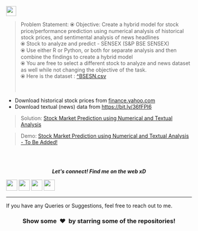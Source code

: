 <br><br>
<img height="27" src="https://img.shields.io/badge/Stock Market Prediction using Numerical and Textual Analysis -Level  Advanced-red.svg?&style=for-the-badge&logo=TheSparksFoundation&logoColor=blue"/>
<br>

> Problem Statement:
⦿ Objective: Create a hybrid model for stock price/performance prediction
using numerical analysis of historical stock prices, and sentimental analysis of
news headlines <br>
⦿ Stock to analyze and predict - SENSEX (S&P BSE SENSEX)<br>
⦿ Use either R or Python, or both for separate analysis and then combine the
findings to create a hybrid model<br>
⦿ You are free to select a different stock to analyze and news dataset as well
while not changing the objective of the task.<br>
⦿ Here is the dataset : 
<a href="https://github.com/manishghoshal99/Stock-Market-Prediction-Using-Numerical-And-Textual-Analysis/blob/main/%5EBSESN.csv"> ^BSESN.csv </a><br><br><br>
  - Download historical stock prices from <a href="https://in.finance.yahoo.com/quote/%5EBSESN/history/">finance.yahoo.com</a><br>
  - Download textual (news) data from https://bit.ly/36fFPI6
</a><br>
> Solution:
<a href="https://github.com/manishghoshal99/Stock-Market-Prediction-Using-Numerical-And-Textual-Analysis/blob/main/Stock%20Market%20Prediction%20Using%20Numerical%20And%20Textual%20Analysis.ipynb">Stock Market Prediction using Numerical and Textual Analysis</a>

> Demo:
<a href="...">Stock Market Prediction using Numerical and Textual Analysis - To Be Added!</a>

<br><br>
<p align="center">
  <b><i>Let's connect! Find me on the web xD</i></b>

[<img height="30" src = "https://img.shields.io/badge/Youtube-%23E4405F.svg?&style=for-the-badge&logo=Youtube&logoColor=white">][Youtube] 
[<img height="30" src = "https://img.shields.io/badge/gmail-c14438?&style=for-the-badge&logo=gmail&logoColor=white">][gmail] 
[<img height="30" src="https://img.shields.io/badge/linkedin-blue.svg?&style=for-the-badge&logo=linkedin&logoColor=white" />][LinkedIn]
[<img height="30" src="https://img.shields.io/badge/github-black.svg?&style=for-the-badge&logo=github&logoColor=white" />][Github]
<br />
<hr />

[youtube]: https://www.youtube.com/channel/UCBY1EFXHzR7EG1kaVC73pYA
[gmail]: mailto:meloidasdragneel12@gmail.com
[linkedin]: https://www.linkedin.com/in/manish-ghoshal-454ba0205/
[github]: https://github.com/manishghoshal99



  
If you have any Queries or Suggestions, feel free to reach out to me.

<h3 align="center">Show some &nbsp;❤️&nbsp; by starring some of the repositories!</h3>


